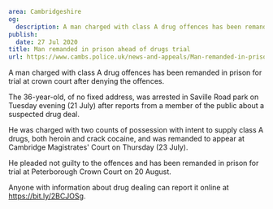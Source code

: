 ```yaml
area: Cambridgeshire
og:
  description: A man charged with class A drug offences has been remanded in prison for trial at crown court after denying the offences.
publish:
  date: 27 Jul 2020
title: Man remanded in prison ahead of drugs trial
url: https://www.cambs.police.uk/news-and-appeals/Man-remanded-in-prison-ahead-of-drugs-trial
```

A man charged with class A drug offences has been remanded in prison for trial at crown court after denying the offences.

The 36-year-old, of no fixed address, was arrested in Saville Road park on Tuesday evening (21 July) after reports from a member of the public about a suspected drug deal.

He was charged with two counts of possession with intent to supply class A drugs, both heroin and crack cocaine, and was remanded to appear at Cambridge Magistrates' Court on Thursday (23 July).

He pleaded not guilty to the offences and has been remanded in prison for trial at Peterborough Crown Court on 20 August.

Anyone with information about drug dealing can report it online at https://bit.ly/2BCJOSg.
